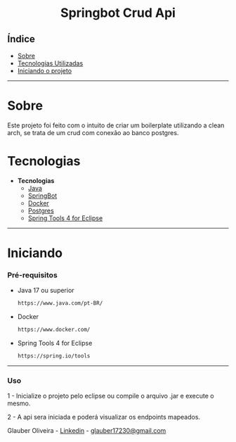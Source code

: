 <h1 align="center"> Springbot Crud Api </h1>

## Índice

- [Sobre](#Sobre)
- [Tecnologias Utilizadas](#Tecnologias)
- [Iniciando o projeto](#Iniciando)

<hr>


<!-- About -->

# Sobre

<p align="left"> Este projeto foi feito com o intuito de criar um boilerplate utilizando a clean arch, se trata de um crud com conexão ao banco postgres. </p>

<!-- TECHNOLOGIES -->

# Tecnologias

- **Tecnologias**
  - [Java](https://www.java.com/pt-BR/)
  - [SpringBot](https://spring.io/projects/spring-boot)
  - [Docker](https://www.docker.com/)
  - [Postgres](https://www.postgresql.org/)
  - [Spring Tools 4 for Eclipse](https://spring.io/tools)

<hr>


<!-- TECHNOLOGIES -->

# Iniciando

### Pré-requisitos

- Java 17 ou superior

  ```sh
  https://www.java.com/pt-BR/
  ```

- Docker

  ```sh
  https://www.docker.com/
  ```
- Spring Tools 4 for Eclipse
  
  ```sh
  https://spring.io/tools
  ```

<hr>

### Uso

1 - Inicialize o projeto pelo eclipse ou compile o arquivo .jar e execute o mesmo.


2 - A api sera iniciada e poderá visualizar os endpoints mapeados.


Glauber Oliveira - [Linkedin](https://www.linkedin.com/in/gcolliveira/) - glauber17230@gmail.com 

